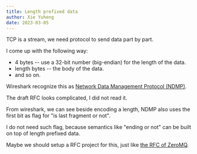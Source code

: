 ```yaml
---
title: Length prefixed data
author: Xie Yuheng
date: 2023-03-05
---
```


TCP is a stream, we need protocol to send data part by part.

I come up with the following way:

- 4 bytes -- use a 32-bit number (big-endian) for the length of the data.
- length bytes -- the body of the data.
- and so on.

Wireshark recognize this as [Network Data Management Protocol (NDMP)](https://www.ietf.org/archive/id/draft-skardal-ndmpv4-04.txt).

The draft RFC looks complicated, I did not read it.

From wireshark, we can see beside encoding a length,
NDMP also uses the first bit as flag for "is last fragment or not".

I do not need such flag, because semantics like "ending or not"
can be built on top of length prefixed data.

Maybe we should setup a RFC project for this,
just like [the RFC of ZeroMQ](https://rfc.zeromq.org).
